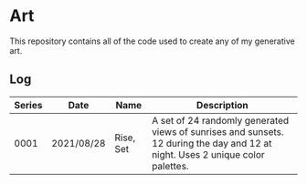 # Art
This repository contains all of the code used to create any of my generative art.

## Log
| Series | Date | Name | Description |
| --- | --- | --- | --- |
| 0001 | 2021/08/28 | Rise, Set | A set of 24 randomly generated views of sunrises and sunsets. 12 during the day and 12 at night. Uses 2 unique color palettes.
